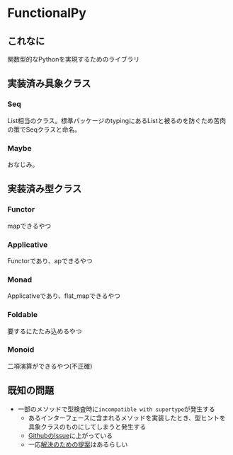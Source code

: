 # FunctionalPy
## これなに
関数型的なPythonを実現するためのライブラリ

## 実装済み具象クラス
### Seq
List相当のクラス。標準パッケージのtypingにあるListと被るのを防ぐため苦肉の策でSeqクラスと命名。

### Maybe
おなじみ。

## 実装済み型クラス
### Functor
mapできるやつ

### Applicative
Functorであり、apできるやつ

### Monad
Applicativeであり、flat_mapできるやつ

### Foldable
要するにたたみ込めるやつ

### Monoid
二項演算ができるやつ(不正確)

## 既知の問題
- 一部のメソッドで型検査時に`incompatible with supertype`が発生する
    - あるインターフェースに含まれるメソッドを実装したとき、型ヒントを具象クラスのものにしてしまうと発生する
    - [GithubのIssue](https://github.com/python/typing/issues/241)に上がっている
    - 一応[解決のための提案](https://github.com/python/mypy/issues/4432)はあるらしい
